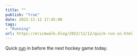 ```yaml
---
title: ""
publish: "true"
date: 2022-11-12 17:45:00
tags:
- "Running"
url: https://ericmwalk.blog/2022/11/12/quick-run-in.html
---
```

Quick [run](http://www.strava.com/activities/8109067847) in before the next hockey game today.